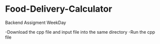 # Food-Delivery-Calculator
Backend Assigment WeekDay

-Download the cpp file and input file into the same directory
-Run the cpp file
